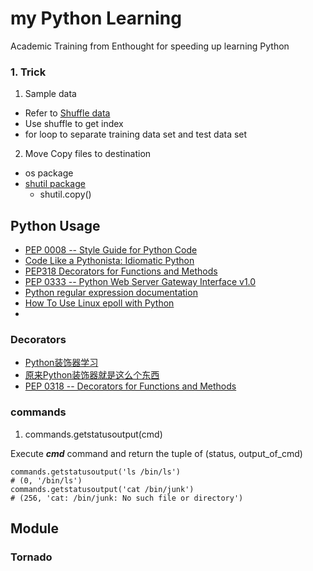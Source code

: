 my Python Learning
================

Academic Training from Enthought for speeding up learning Python

### 1. Trick 
1. Sample data
  * Refer to [Shuffle data](http://stackoverflow.com/questions/11765061/better-way-to-shuffle-two-related-lists)
  * Use shuffle to get index
  * for loop to separate training data set and test data set
2. Move Copy files to destination 
  *  os package
  *  [shutil package](https://docs.python.org/2/library/shutil.html)
      * shutil.copy()  

## Python Usage

* [PEP 0008 -- Style Guide for Python Code](https://www.python.org/dev/peps/pep-0008/)
* [Code Like a Pythonista: Idiomatic Python](http://python.net/~goodger/projects/pycon/2007/idiomatic/handout.html)
* [PEP318 Decorators for Functions and Methods](https://www.python.org/dev/peps/pep-0318/)
* [PEP 0333 -- Python Web Server Gateway Interface v1.0](https://www.python.org/dev/peps/pep-0333/)
* [Python regular expression documentation](https://docs.python.org/2/library/re.html)
* [How To Use Linux epoll with Python](http://scotdoyle.com/python-epoll-howto.html)
* 
### Decorators

* [Python装饰器学习](http://blog.csdn.net/thy38/article/details/4471421)
* [原来Python装饰器就是这么个东西](http://pythonmap.iteye.com/blog/1682696)
* [PEP 0318 -- Decorators for Functions and Methods](https://www.python.org/dev/peps/pep-0318/)

### commands
1. commands.getstatusoutput(cmd)

Execute ***cmd*** command and return the tuple of (status, output_of_cmd)

 ```
 commands.getstatusoutput('ls /bin/ls')
 # (0, '/bin/ls')
 commands.getstatusoutput('cat /bin/junk')
 # (256, 'cat: /bin/junk: No such file or directory')
 ```

## Module 
### Tornado

